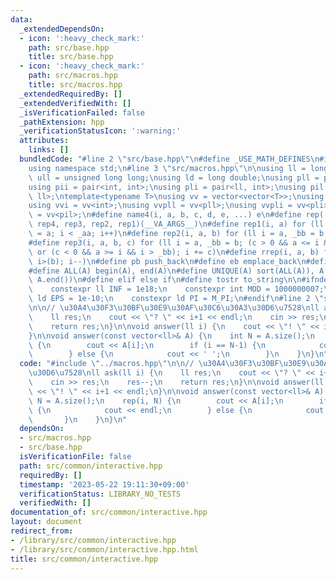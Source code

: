 ```yaml
---
data:
  _extendedDependsOn:
  - icon: ':heavy_check_mark:'
    path: src/base.hpp
    title: src/base.hpp
  - icon: ':heavy_check_mark:'
    path: src/macros.hpp
    title: src/macros.hpp
  _extendedRequiredBy: []
  _extendedVerifiedWith: []
  _isVerificationFailed: false
  _pathExtension: hpp
  _verificationStatusIcon: ':warning:'
  attributes:
    links: []
  bundledCode: "#line 2 \"src/base.hpp\"\n#define _USE_MATH_DEFINES\n#include <bits/stdc++.h>\n\
    using namespace std;\n#line 3 \"src/macros.hpp\"\n\nusing ll = long long;\nusing\
    \ ull = unsigned long long;\nusing ld = long double;\nusing pll = pair<ll, ll>;\n\
    using pii = pair<int, int>;\nusing pli = pair<ll, int>;\nusing pil = pair<int,\
    \ ll>;\ntemplate<typename T>\nusing vv = vector<vector<T>>;\nusing vvl = vv<ll>;\n\
    using vvi = vv<int>;\nusing vvpll = vv<pll>;\nusing vvpli = vv<pli>;\nusing vvpil\
    \ = vv<pil>;\n#define name4(i, a, b, c, d, e, ...) e\n#define rep(...) name4(__VA_ARGS__,\
    \ rep4, rep3, rep2, rep1)(__VA_ARGS__)\n#define rep1(i, a) for (ll i = 0, _aa\
    \ = a; i < _aa; i++)\n#define rep2(i, a, b) for (ll i = a, _bb = b; i < _bb; i++)\n\
    #define rep3(i, a, b, c) for (ll i = a, _bb = b; (c > 0 && a <= i && i < _bb)\
    \ or (c < 0 && a >= i && i > _bb); i += c)\n#define rrep(i, a, b) for (ll i=(a);\
    \ i>(b); i--)\n#define pb push_back\n#define eb emplace_back\n#define mkp make_pair\n\
    #define ALL(A) begin(A), end(A)\n#define UNIQUE(A) sort(ALL(A)), A.erase(unique(ALL(A)),\
    \ A.end())\n#define elif else if\n#define tostr to_string\n\n#ifndef CONSTANTS\n\
    \    constexpr ll INF = 1e18;\n    constexpr int MOD = 1000000007;\n    constexpr\
    \ ld EPS = 1e-10;\n    constexpr ld PI = M_PI;\n#endif\n#line 2 \"src/common/interactive.hpp\"\
    \n\n// \u30A4\u30F3\u30BF\u30E9\u30AF\u30C6\u30A3\u30D6\u7528\nll ask(ll i) {\n\
    \    ll res;\n    cout << \"? \" << i+1 << endl;\n    cin >> res;\n    res--;\n\
    \    return res;\n}\n\nvoid answer(ll i) {\n    cout << \"! \" << i+1 << endl;\n\
    }\n\nvoid answer(const vector<ll>& A) {\n    int N = A.size();\n    rep(i, N)\
    \ {\n        cout << A[i];\n        if (i == N-1) {\n            cout << endl;\n\
    \        } else {\n            cout << ' ';\n        }\n    }\n}\n"
  code: "#include \"../macros.hpp\"\n\n// \u30A4\u30F3\u30BF\u30E9\u30AF\u30C6\u30A3\
    \u30D6\u7528\nll ask(ll i) {\n    ll res;\n    cout << \"? \" << i+1 << endl;\n\
    \    cin >> res;\n    res--;\n    return res;\n}\n\nvoid answer(ll i) {\n    cout\
    \ << \"! \" << i+1 << endl;\n}\n\nvoid answer(const vector<ll>& A) {\n    int\
    \ N = A.size();\n    rep(i, N) {\n        cout << A[i];\n        if (i == N-1)\
    \ {\n            cout << endl;\n        } else {\n            cout << ' ';\n \
    \       }\n    }\n}\n"
  dependsOn:
  - src/macros.hpp
  - src/base.hpp
  isVerificationFile: false
  path: src/common/interactive.hpp
  requiredBy: []
  timestamp: '2023-05-22 19:11:30+09:00'
  verificationStatus: LIBRARY_NO_TESTS
  verifiedWith: []
documentation_of: src/common/interactive.hpp
layout: document
redirect_from:
- /library/src/common/interactive.hpp
- /library/src/common/interactive.hpp.html
title: src/common/interactive.hpp
---
```

